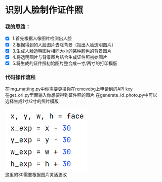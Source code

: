 # 识别人脸制作证件照
### 我的思路：
- [x] 1.首先根据人像图片检测出人脸
- [x] 2.根据得到的人脸图片去除背景（抠出人脸透明图片）
- [x] 3.生成人脸透明图片相同大小的某种颜色的背景图片
- [x] 4.将透明图片与背景图片结合生成证件照初始图片
- [x] 5.将生成的证件照初始图片整合成一寸/两寸的打印模版

### 代码操作流程
在img_matting.py中你需要更换你在[removebg](https://www.remove.bg)上申请到的API key<br>
在get_ori.py里面输入你想要得到证件照的图片
在generate_id_photo.py中可以选择生成1寸/2寸的照片模版

![img.png](img.png)
<br>
这里的30需要根据图片灵活更改
